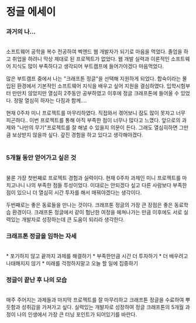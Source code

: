 # 정글 에세이

### 과거의 나...  
<br>
소프트웨어 공학을 복수 전공하여 벡앤드 웹 개발자가 되기로 마음을 먹었다. 졸업을 하고 취업을 하려니 막상 제대로 된 프로젝트가 없었다.  웹 개발 실력과 이론적인 소프트웨어 지식도 많이 부족하다고 생각되어 부트캠프에 들어가야겠다 마음먹었다.   
  
많은 부트캠프 중에서 나는 "크래프톤 정글"을 선택해 지원하게 되었다. 합숙이라는 몰입된 환경에서 기본적인 소프트웨어 지식을 배우고 싶어 지원을 결심하였다. 입학시험부터 만만치 않았지만 열심히 2주동안 공부하였고 이후에 정글 크래프톤에 들어올 수 있었다. 정말 열심히 하자는 다짐과 함께....   

현재 0주차 미니 프로젝트를 마무리하였다. 직접와서 겪어보니 잠도 많이 못자고 너무 피곤하다.. 이번 프로젝트를 통해 아직 부족한 점이 너무나 많다고 느꼈다. 앞으로의 과제와 "나만의 무기"프로젝트를 잘 해낼 수 있을지 의문이 든다. 그래도 열심히하면 그만큼 보상받지 않을까 싶다. 갚진 경험을 하고 있다고 생각해야겠다.    
<br>

### 5개월 동안 얻어가고 싶은 것
<br>
물론 가장 첫번째로 프로젝트 경험과 실력이다. 현재 0주차 과제인 미니 프로젝트를 마치고나니 나의 부족한 점들 투성이었다. 이대로는 안되겠다 싶고 다른 사람보다 부족한 점이 있으니 더 열심히 시간 투자를 해서 매꿔야겠다는 생각이다.  

두번째로는 좋은 동료들을 만나는 것이다. 크래프톤 정글의 가장 큰 장점은 좋은 동료학습 환경이다. 크래프톤 정글에서 같이 험난한 여정을 헤쳐나가는 만큼 이후에도 서로 실력있는 개발자로 성장하는데 큰 도움이 되리라 생각한다. 
<br>

### 크래프톤 정글을 임하는 자세
<br>
    * 포기하지 않고 끝까지 과제를 해결하기  
    * 부족한만큼 시간 더 투자하기  
    * 더 배우려고 나태해지지 않기  
    * 미래를 걱정하지말고 오늘 할 일에 집중하기  
<br>

### 정글이 끝난 후 나의 모습
<br>
    매주 주어지는 과제들과 마지막 프로젝트를 잘 마무리하고 크래프톤 정글을 수료하여 뿌듯함과 성취감을 가져가고 싶다. 실력있는 개발자로 성장하여 정글 크래프톤의 5개월 과정이 나의 인생에서 가장 큰 터닝 포인트가 되어있기를 바란다.
<br>

